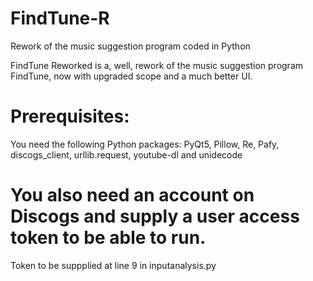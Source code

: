 # FindTune-R
Rework of the music suggestion program coded in Python


FindTune Reworked is a, well, rework of the music suggestion program FindTune, now with upgraded scope and a much better UI.


# Prerequisites:
You need the following Python packages:
PyQt5, Pillow, Re, Pafy, discogs_client, urllib.request, youtube-dl and unidecode

# You also need an account on Discogs and supply a user access token to be able to run.
Token to be suppplied at line 9 in inputanalysis.py
